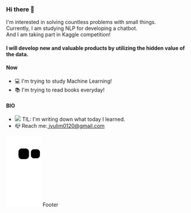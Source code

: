 ### Hi there 👋

I'm interested in solving countless problems with small things. <br>
Currently, I am studying NLP for developing a chatbot. <br>
And I am taking part in Kaggle competition!
#### I will develop new and valuable products by utilizing the hidden value of the data.


#### Now

- 💻 I'm trying to study Machine Learning!
- 📚 I'm trying to read books everyday!

#### BIO

- <a href="https://velog.io/@yulim2"><img src="https://img.shields.io/badge/Tech%20Blog-11B48A?style=flat-square&logo=Vimeo&logoColor=white&link=https://velog.io/@yulim2"/></a> TIL: I'm writing down what today I learned.
- 📪 Reach me:<a href="jyulim0120@gmail.com"> jyulim0120@gmail.com</a> 

![github contribution grid snake animation](https://raw.githubusercontent.com/yulim2/yulim2/output/github-contribution-grid-snake.svg)
Footer

